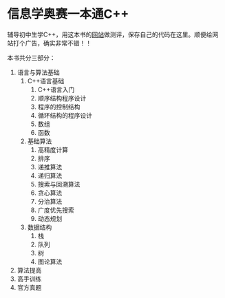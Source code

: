 # 信息学奥赛一本通C++

辅导初中生学C++，用这本书的[网站](http://ybt.ssoier.cn:8088/)做测评，保存自己的代码在这里。顺便给网站打个广告，确实非常不错！！

本书共分三部分：

1. 语言与算法基础
   1. C++语言基础
      1. C++语言入门
      2. 顺序结构程序设计
      3. 程序的控制结构
      4. 循环结构的程序设计
      5. 数组
      6. 函数
   2. 基础算法
      1. 高精度计算
      2. 排序
      3. 递推算法
      4. 递归算法
      5. 搜索与回溯算法
      6. 贪心算法
      7. 分治算法
      8. 广度优先搜索
      9. 动态规划
   3. 数据结构
      1. 栈
      2. 队列
      3. 树
      4. 图论算法
2. 算法提高
3. 高手训练
4. 官方真题


